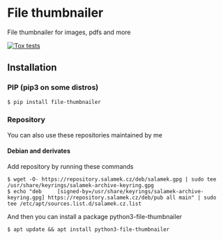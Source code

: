 # File thumbnailer
File thumbnailer for images, pdfs and more

[![Tox tests](https://github.com/Salamek/thumbnailtron/actions/workflows/python-test.yml/badge.svg)](https://github.com/Salamek/thumbnailtron/actions/workflows/python-test.yml)

## Installation

### PIP (pip3 on some distros)
```bash
$ pip install file-thumbnailer
```
### Repository
You can also use these repositories maintained by me
#### Debian and derivates

Add repository by running these commands

```
$ wget -O- https://repository.salamek.cz/deb/salamek.gpg | sudo tee /usr/share/keyrings/salamek-archive-keyring.gpg
$ echo "deb     [signed-by=/usr/share/keyrings/salamek-archive-keyring.gpg] https://repository.salamek.cz/deb/pub all main" | sudo tee /etc/apt/sources.list.d/salamek.cz.list
```

And then you can install a package python3-file-thumbnailer

```
$ apt update && apt install python3-file-thumbnailer
```
